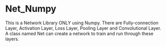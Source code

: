 # Net_Numpy
This is a Network Library ONLY using Numpy. There are Fully-connection Layer, Activation Layer, Loss Layer, Pooling Layer and Convolutional Layer. A class named Net can create a network to train and run through these layers.
